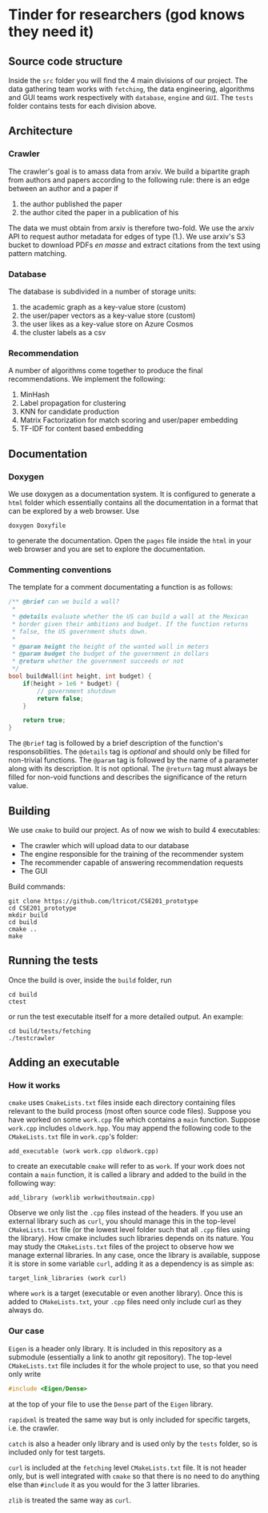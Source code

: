 # Tinder for researchers (god knows they need it)

## Source code structure

Inside the ``src`` folder you will find the 4 main divisions of our project. The data gathering team works with ``fetching``, the data engineering, algorithms and GUI teams work respectively with ``database``, ``engine`` and ``GUI``. The ``tests`` folder contains tests for each division above.

## Architecture

### Crawler

The crawler's goal is to amass data from arxiv. We build a bipartite graph from authors and papers according to the following rule: there is an edge between an author and a paper if
1. the author published the paper
2. the author cited the paper in a publication of his

The data we must obtain from arxiv is therefore two-fold. We use the arxiv API to request author metadata for edges of type (1.). We use arxiv's S3 bucket to download PDFs _en masse_ and extract citations from the text using pattern matching.

### Database

The database is subdivided in a number of storage units:
1. the academic graph as a key-value store       (custom)
2. the user/paper vectors as a key-value store (custom)
3. the user likes as a key-value store on Azure Cosmos
4. the cluster labels as a csv

### Recommendation

A number of algorithms come together to produce the final recommendations. We implement the following:
1. MinHash
2. Label propagation for clustering
3. KNN for candidate production
4. Matrix Factorization for match scoring and user/paper embedding
5. TF-IDF for content based embedding

## Documentation

### Doxygen

We use doxygen as a documentation system. It is configured to generate a ``html`` folder which essentially contains all the documentation in a format that can be explored by a web browser. Use
```
doxygen Doxyfile
```

to generate the documentation. Open the ``pages`` file inside the ``html`` in your web browser and you are set to explore the documentation.

### Commenting conventions

The template for a comment documentating a function is as follows:
```cpp
/** @brief can we build a wall?
 * 
 * @details evaluate whether the US can build a wall at the Mexican
 * border given their ambitions and budget. If the function returns
 * false, the US government shuts down.
 * 
 * @param height the height of the wanted wall in meters
 * @param budget the budget of the government in dollars
 * @return whether the government succeeds or not
 */
bool buildWall(int height, int budget) {
    if(height > 1e6 * budget) {
        // government shutdown
        return false;
    }

    return true;
}
```

The ``@brief`` tag is followed by a brief description of the function's responsobilities. The ``@details`` tag is _optional_ and should only be filled for non-trivial functions. The ``@param`` tag is followed by the name of a parameter along with its description. It is not optional. The ``@return`` tag must always be filled for non-void functions and describes the significance of the return value.

## Building

We use ``cmake`` to build our project. As of now we wish to build 4 executables:
- The crawler which will upload data to our database
- The engine responsible for the training of the recommender system
- The recommender capable of answering recommendation requests
- The GUI

Build commands:
```
git clone https://github.com/ltricot/CSE201_prototype
cd CSE201_prototype
mkdir build
cd build
cmake ..
make
```

## Running the tests

Once the build is over, inside the ``build`` folder, run
```
cd build
ctest
```

or run the test executable itself for a more detailed output. An example:
```
cd build/tests/fetching
./testcrawler
```

## Adding an executable

### How it works

``cmake`` uses ``CmakeLists.txt`` files inside each directory containing files relevant to the build process (most often source code files). Suppose you have worked on some ``work.cpp`` file which contains a ``main`` function. Suppose ``work.cpp`` includes ``oldwork.hpp``. You may append the following code to the ``CMakeLists.txt`` file in ``work.cpp``'s folder:
```
add_executable (work work.cpp oldwork.cpp)
```

to create an executable ``cmake`` will refer to as ``work``. If your work does not contain a ``main`` function, it is called a library and added to the build in the following way:
```
add_library (worklib workwithoutmain.cpp)
```

Observe we only list the ``.cpp`` files instead of the headers. If you use an external library such as ``curl``, you should manage this in the top-level ``CMakeLists.txt`` file (or the lowest level folder such that all ``.cpp`` files using the library). How cmake includes such libraries depends on its nature. You may study the ``CMakeLists.txt`` files of the project to observe how we manage external libraries. In any case, once the library is available, suppose it is store in some variable ``curl``, adding it as a dependency is as simple as:
```
target_link_libraries (work curl)
```

where ``work`` is a target (executable or even another library). Once this is added to ``CMakeLists.txt``, your ``.cpp`` files need only include curl as they always do.

### Our case

``Eigen`` is a header only library. It is included in this repository as a submodule (essentially a link to anothr git repository). The top-level ``CMakeLists.txt`` file includes it for the whole project to use, so that you need only write
```cpp
#include <Eigen/Dense>
```
at the top of your file to use the ``Dense`` part of the ``Eigen`` library.

``rapidxml`` is treated the same way but is only included for specific targets, i.e. the crawler.

``catch`` is also a header only library and is used only by the ``tests`` folder, so is included only for test targets.

``curl`` is included at the ``fetching`` level ``CMakeLists.txt`` file. It is not header only, but is well integrated with ``cmake`` so that there is no need to do anything else than ``#include`` it as you would for the 3 latter libraries.

``zlib`` is treated the same way as ``curl``.
